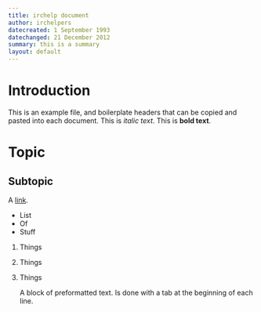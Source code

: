 ```yaml
---
title: irchelp document
author: irchelpers
datecreated: 1 September 1993
datechanged: 21 December 2012
summary: this is a summary
layout: default
---
```


# Introduction
This is an example file, and boilerplate headers that can be copied and pasted into each document. This is *italic text*. This is **bold text**.

# Topic

## Subtopic

A [link](http://to.example.com).

 * List
 * Of
 * Stuff

 1. Things
 2. Things
 3. Things

	A block of preformatted text.
	Is done with a tab at the beginning of each line.
